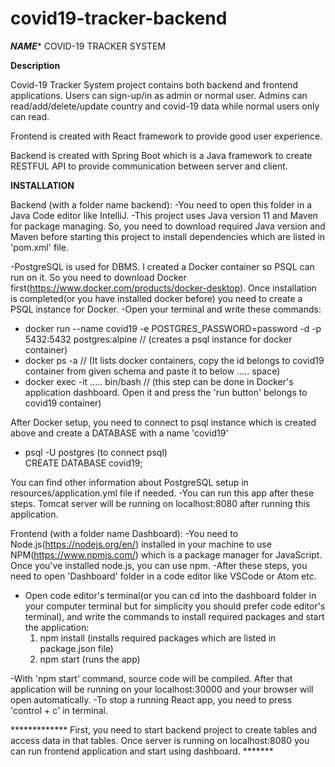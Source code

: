 # covid19-tracker-backend

***NAME****
COVID-19 TRACKER SYSTEM

**Description**

Covid-19 Tracker System project contains both backend and frontend applications. Users can sign-up/in as admin or normal user. Admins can read/add/delete/update country and covid-19 data while normal users only can read.

Frontend is created with React framework to provide good user experience.

Backend is created with Spring Boot which is a Java framework to create RESTFUL API to provide communication between
server and client.

**INSTALLATION**

Backend (with a folder name backend):
-You need to open this folder in a Java Code editor like IntelliJ.
-This project uses Java version 11 and Maven for package managing. So, you need to download required Java version and Maven before starting this project to install dependencies which are listed in 'pom.xml' file.

-PostgreSQL is used for DBMS.
I created a Docker container so PSQL can run on it. So you need to download Docker first(https://www.docker.com/products/docker-desktop).
Once installation is completed(or you have installed docker before) you need to create a PSQL instance for Docker.
-Open your terminal and write these commands:
  * docker run --name covid19 -e POSTGRES_PASSWORD=password -d -p 5432:5432 postgres:alpine  // (creates a psql instance for docker container)
  * docker ps -a    // (It lists docker containers, copy the id belongs to covid19 container from given schema and paste it to below ..... space)
  * docker exec -it ..... bin/bash    // (this step can be done in Docker's application dashboard. Open it and press the 'run button' belongs to covid19 container)
  
  After Docker setup, you need to connect to psql instance which is created above and create a DATABASE with a name 'covid19'
  * psql -U postgres (to connect psql)   
  CREATE DATABASE covid19;

You can find other information about PostgreSQL setup in resources/application.yml file if needed. 
-You can run this app after these steps. Tomcat server will be running on localhost:8080 after running this application.


Frontend (with a folder name Dashboard): 
-You need to Node.js(https://nodejs.org/en/) installed in your machine to use NPM(https://www.npmjs.com/) which is a package manager
for JavaScript. Once you've installed node.js, you can use npm. 
-After these steps, you need to open 'Dashboard' folder in a code editor like VSCode or Atom etc.
- Open code editor's terminal(or you can cd into the dashboard folder in your computer terminal but for simplicity you should prefer code editor's terminal), 
  and write the commands to install required packages and start the application:
  1) npm install (installs required packages which are listed in package.json file)
  2) npm start  (runs the app)

-With 'npm start' command, source code will be compiled. After that application will be running on your localhost:30000 and your browser will open automatically.
-To stop a running React app, you need to press 'control + c' in terminal.


************* First, you need to start backend project to create tables and access data in that tables. Once server is running on localhost:8080 you can run frontend application and start using dashboard. *******




